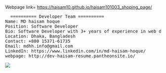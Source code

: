 Webpage link= https://haisam10.github.io/haisam101003_shoping_page/

<pre>
  ========== Developer Team ==========
Name: MD haisam hoque
Position: Software Developer
Bio: Software Developer with 3+ years of experience in web development.
Location: Dhaka, Bangladesh
Contact: +880 15371-61735
Email: mdhh.info@gmail.com
LinkedIn: https://www.linkedin.com/in/md-haisam-hoque/
webpage: http://dev-haisam-resume.pantheonsite.io/
</pre>

<img src="https://raw.githubusercontent.com/haisam10/haisam101003_shoping_page/refs/heads/main/haisam10.github.io_haisam101003_shoping_page_.png"/>
